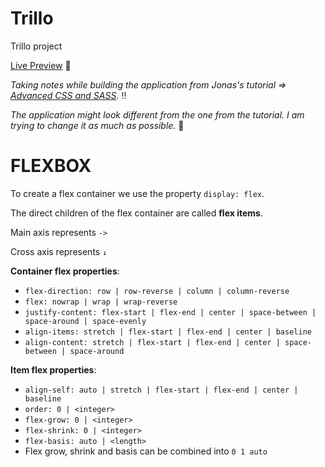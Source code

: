 # Trillo
Trillo project

[Live Preview](#) 🚀

*Taking notes while building the application from Jonas's tutorial => [Advanced CSS and SASS](https://udemy.com/course/advanced-css-and-sass).* ‼️

*The application might look different from the one from the tutorial. I am trying to change it as much as possible.* 👀

# FLEXBOX

To create a flex container we use the property `display: flex`.

The direct children of the flex container are called **flex items**.

Main axis represents `->`

Cross axis represents `↓`

**Container flex properties**:

* `flex-direction: row | row-reverse | column | column-reverse` 
* `flex: nowrap | wrap | wrap-reverse`
* `justify-content: flex-start | flex-end | center | space-between | space-around | space-evenly`
* `align-items: stretch | flex-start | flex-end | center | baseline`
* `align-content: stretch | flex-start | flex-end | center | space-between | space-around`

**Item flex properties**:

* `align-self: auto | stretch | flex-start | flex-end | center | baseline`
* `order: 0 | <integer>`
* `flex-grow: 0 | <integer>`
* `flex-shrink: 0 | <integer>`
* `flex-basis: auto | <length>`
* Flex grow, shrink and basis can be combined into `0 1 auto`